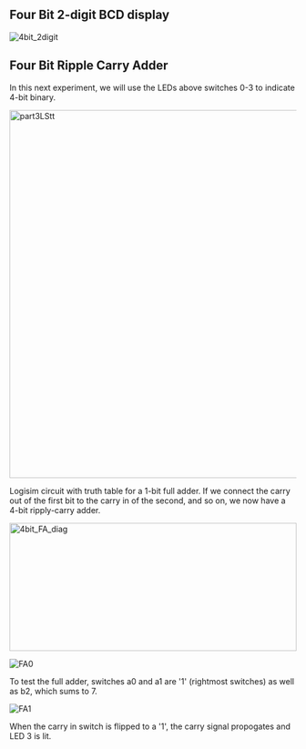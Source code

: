 
## Four Bit 2-digit BCD display

![4bit_2digit](https://github.com/user-attachments/assets/f99ad875-e907-484e-b634-bbe7bd48c5e2)


## Four Bit Ripple Carry Adder

In this next experiment, we will use the LEDs above switches 0-3 to indicate 4-bit binary.

<img width="700" height="647" alt="part3LStt" src="https://github.com/user-attachments/assets/c761fa33-f4aa-4fe8-91c4-f5b5827bcd1a" />

Logisim circuit with truth table for a 1-bit full adder.  If we connect the carry out of the first bit to the carry in of the second, and so on, we now have a 4-bit ripply-carry adder.


<img width="504" height="225" alt="4bit_FA_diag" src="https://github.com/user-attachments/assets/627aa530-933d-4cb3-95be-73dce46ebb01" />







![FA0](https://github.com/user-attachments/assets/86b19fb1-87fd-4f1a-b10a-e4919a4e58c4)

To test the full adder, switches a0 and a1 are '1' (rightmost switches) as well as b2, which sums to 7.


![FA1](https://github.com/user-attachments/assets/83bb8e77-5dff-4e5d-a76f-96a93e379031)

When the carry in switch is flipped to a '1', the carry signal propogates and LED 3 is lit.
